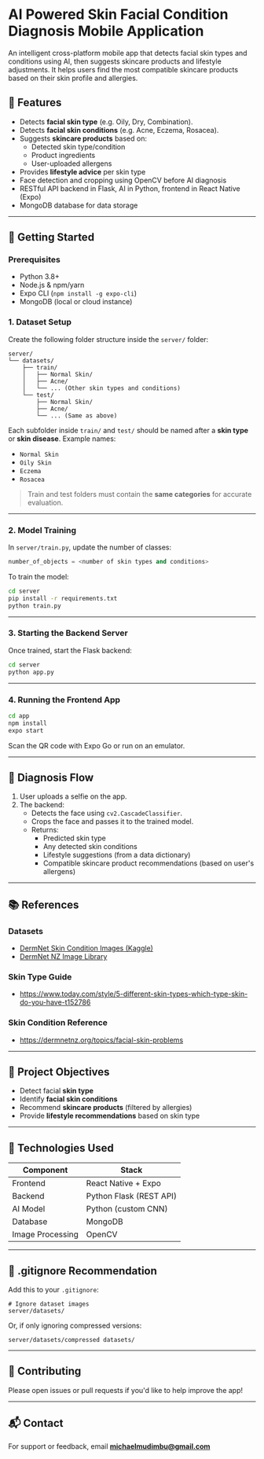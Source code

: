 # AI Powered Skin Facial Condition Diagnosis Mobile Application

An intelligent cross-platform mobile app that detects facial skin types and conditions using AI, then suggests skincare products and lifestyle adjustments. It helps users find the most compatible skincare products based on their skin profile and allergies.

## 🧠 Features

- Detects **facial skin type** (e.g. Oily, Dry, Combination).
- Detects **facial skin conditions** (e.g. Acne, Eczema, Rosacea).
- Suggests **skincare products** based on:
  - Detected skin type/condition
  - Product ingredients
  - User-uploaded allergens
- Provides **lifestyle advice** per skin type
- Face detection and cropping using OpenCV before AI diagnosis
- RESTful API backend in Flask, AI in Python, frontend in React Native (Expo)
- MongoDB database for data storage

---

## 🚀 Getting Started

### Prerequisites

- Python 3.8+
- Node.js & npm/yarn
- Expo CLI (`npm install -g expo-cli`)
- MongoDB (local or cloud instance)

### 1. Dataset Setup

Create the following folder structure inside the `server/` folder:

```
server/
└── datasets/
    ├── train/
    │   ├── Normal Skin/
    │   ├── Acne/
    │   └── ... (Other skin types and conditions)
    └── test/
        ├── Normal Skin/
        ├── Acne/
        └── ... (Same as above)
```

Each subfolder inside `train/` and `test/` should be named after a **skin type** or **skin disease**. Example names:
- `Normal Skin`
- `Oily Skin`
- `Eczema`
- `Rosacea`

> Train and test folders must contain the **same categories** for accurate evaluation.

---

### 2. Model Training

In `server/train.py`, update the number of classes:

```python
number_of_objects = <number of skin types and conditions>
```

To train the model:

```bash
cd server
pip install -r requirements.txt
python train.py
```

---

### 3. Starting the Backend Server

Once trained, start the Flask backend:

```bash
cd server
python app.py
```

---

### 4. Running the Frontend App

```bash
cd app
npm install
expo start
```

Scan the QR code with Expo Go or run on an emulator.

---

## 🧪 Diagnosis Flow

1. User uploads a selfie on the app.
2. The backend:
   - Detects the face using `cv2.CascadeClassifier`.
   - Crops the face and passes it to the trained model.
   - Returns:
     - Predicted skin type
     - Any detected skin conditions
     - Lifestyle suggestions (from a data dictionary)
     - Compatible skincare product recommendations (based on user's allergens)

---

## 📚 References

### Datasets

- [DermNet Skin Condition Images (Kaggle)](https://www.kaggle.com/shubhamgoel27/dermnet)
- [DermNet NZ Image Library](https://dermnetnz.org/image-library)

### Skin Type Guide
- https://www.today.com/style/5-different-skin-types-which-type-skin-do-you-have-t152786

### Skin Condition Reference
- https://dermnetnz.org/topics/facial-skin-problems

---

## 🎯 Project Objectives

- Detect facial **skin type**
- Identify **facial skin conditions**
- Recommend **skincare products** (filtered by allergies)
- Provide **lifestyle recommendations** based on skin type

---

## 🧬 Technologies Used

| Component  | Stack                        |
|------------|------------------------------|
| Frontend   | React Native + Expo          |
| Backend    | Python Flask (REST API)      |
| AI Model   | Python (custom CNN)          |
| Database   | MongoDB                      |
| Image Processing | OpenCV                  |

---

## 📂 .gitignore Recommendation

Add this to your `.gitignore`:

```
# Ignore dataset images
server/datasets/
```

Or, if only ignoring compressed versions:

```
server/datasets/compressed datasets/
```

---

## 🤝 Contributing

Please open issues or pull requests if you'd like to help improve the app!

---

## 📬 Contact

For support or feedback, email **michaelmudimbu@gmail.com**